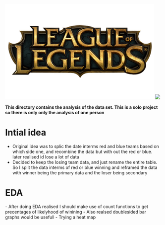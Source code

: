 ![League of Legends logo](../images/logo.png)
<img src =" ../image/logo.png" width = "48">


**This directory contains the analysis of the data set. This is a solo project so there is only only the analysis of one person**



<h1>Intial idea</h1>

- Original idea was to splic the date interms red and blue teams based on which side one, and recombine the data but with out the red or blue. later realised id lose a lot of data 
- Decided to keep the losing team data, and just rename the entire table. So I split the data interms of red or blue winning and reframed the data with winner being the primary data 
  and the loser being secondary

<h1> EDA </h1>
- After doing EDA realised I should make use of count functions to get precentages of likelyhood of winining
- Also realsed doublesided bar graphs would be usefull
- Trying a heat map 
